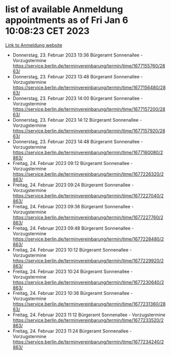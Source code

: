 # list of available Anmeldung appointments as of Fri Jan  6 10:08:23 CET 2023
[Link to Anmeldung website](https://service.berlin.de/terminvereinbarung/termin/tag.php?termin=0&anliegen[]=120686&dienstleisterlist=122210,122217,327316,122219,327312,122227,327314,122231,327346,122243,327348,122252,329742,122260,329745,122262,329748,122254,329751,122271,327278,122273,327274,122277,327276,330436,122280,327294,122282,327290,122284,327292,327539,122291,327270,122285,327266,122286,327264,122296,327268,150230,329760,122301,327282,122297,327286,122294,327284,122312,329763,122314,329775,122304,327330,122311,327334,122309,327332,122281,327352,122279,329772,122276,327324,122274,327326,122267,329766,122246,327318,122251,327320,122257,327322,122208,327298,122226,327300,121362,121364&herkunft=http%3A%2F%2Fservice.berlin.de%2Fdienstleistung%2F120686%2F)
- Donnerstag, 23. Februar 2023 13:36 Bürgeramt Sonnenallee - Vorzugstermine https://service.berlin.de/terminvereinbarung/termin/time/1677155760/2863/
- Donnerstag, 23. Februar 2023 13:48 Bürgeramt Sonnenallee - Vorzugstermine https://service.berlin.de/terminvereinbarung/termin/time/1677156480/2863/
- Donnerstag, 23. Februar 2023 14:00 Bürgeramt Sonnenallee - Vorzugstermine https://service.berlin.de/terminvereinbarung/termin/time/1677157200/2863/
- Donnerstag, 23. Februar 2023 14:12 Bürgeramt Sonnenallee - Vorzugstermine https://service.berlin.de/terminvereinbarung/termin/time/1677157920/2863/
- Donnerstag, 23. Februar 2023 14:48 Bürgeramt Sonnenallee - Vorzugstermine https://service.berlin.de/terminvereinbarung/termin/time/1677160080/2863/
- Freitag, 24. Februar 2023 09:12 Bürgeramt Sonnenallee - Vorzugstermine https://service.berlin.de/terminvereinbarung/termin/time/1677226320/2863/
- Freitag, 24. Februar 2023 09:24 Bürgeramt Sonnenallee - Vorzugstermine https://service.berlin.de/terminvereinbarung/termin/time/1677227040/2863/
- Freitag, 24. Februar 2023 09:36 Bürgeramt Sonnenallee - Vorzugstermine https://service.berlin.de/terminvereinbarung/termin/time/1677227760/2863/
- Freitag, 24. Februar 2023 09:48 Bürgeramt Sonnenallee - Vorzugstermine https://service.berlin.de/terminvereinbarung/termin/time/1677228480/2863/
- Freitag, 24. Februar 2023 10:12 Bürgeramt Sonnenallee - Vorzugstermine https://service.berlin.de/terminvereinbarung/termin/time/1677229920/2863/
- Freitag, 24. Februar 2023 10:24 Bürgeramt Sonnenallee - Vorzugstermine https://service.berlin.de/terminvereinbarung/termin/time/1677230640/2863/
- Freitag, 24. Februar 2023 10:36 Bürgeramt Sonnenallee - Vorzugstermine https://service.berlin.de/terminvereinbarung/termin/time/1677231360/2863/
- Freitag, 24. Februar 2023 11:12 Bürgeramt Sonnenallee - Vorzugstermine https://service.berlin.de/terminvereinbarung/termin/time/1677233520/2863/
- Freitag, 24. Februar 2023 11:24 Bürgeramt Sonnenallee - Vorzugstermine https://service.berlin.de/terminvereinbarung/termin/time/1677234240/2863/
